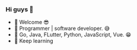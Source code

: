 ### Hi guys 👋

- 🌈 Welcome  😎
- 🐳 Programmer | software developer. 😅
- 🤔 Go, Java, FLutter, Python, JavaScript, Vue. 😁
- 👔 Keep learning
